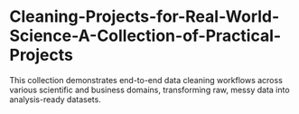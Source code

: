 # Cleaning-Projects-for-Real-World-Science-A-Collection-of-Practical-Projects
This collection demonstrates end-to-end data cleaning workflows across various scientific and business domains, transforming raw, messy data into analysis-ready datasets.
